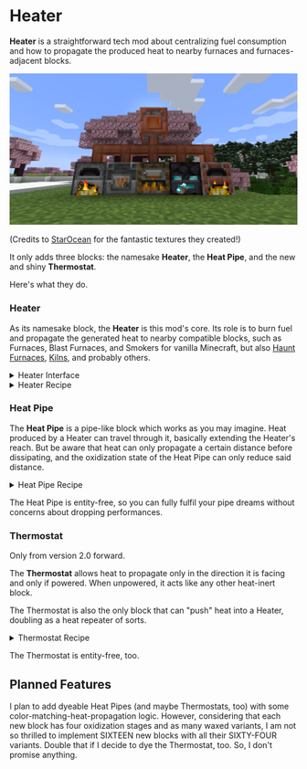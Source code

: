 # Heater

**Heater** is a straightforward tech mod about centralizing fuel consumption and how to propagate the produced heat to nearby furnaces and furnaces-adjacent blocks.

![Heater Showcase](img/Heater_Showcase_1.png)

(Credits to [StarOcean](https://github.com/0Starocean0) for the fantastic textures they created!)

It only adds three blocks: the namesake **Heater**, the **Heat Pipe**, and the new and shiny **Thermostat**.

Here's what they do.

### Heater

As its namesake block, the **Heater** is this mod's core. Its role is to burn fuel and propagate the generated heat to nearby compatible blocks, such as Furnaces, Blast Furnaces, and Smokers for vanilla Minecraft, but also [Haunt Furnaces](https://modrinth.com/mod/haunt-furnace), [Kilns](https://modrinth.com/mod/embers-kiln), and probably others.

<details>
<summary>Heater Interface</summary>

![Heater Interface](img/Heater_Screen.png)

</details>

<details>
<summary>Heater Recipe</summary>

![Heater Recipe](img/Heater_Recipe.png)

</details>

### Heat Pipe

The **Heat Pipe** is a pipe-like block which works as you may imagine. Heat produced by a Heater can travel through it, basically extending the Heater's reach. But be aware that heat can only propagate a certain distance before dissipating, and the oxidization state of the Heat Pipe can only reduce said distance.

<details>
<summary>Heat Pipe Recipe</summary>

![Heat Pipe Recipe](img/Heat_Pipe_Recipe.png)

</details>

The Heat Pipe is entity-free, so you can fully fulfil your pipe dreams without concerns about dropping performances.

### Thermostat

Only from version 2.0 forward.

The **Thermostat** allows heat to propagate only in the direction it is facing and only if powered. When unpowered, it acts like any other heat-inert block.

The Thermostat is also the only block that can "push" heat into a Heater, doubling as a heat repeater of sorts.

<details>
<summary>Thermostat Recipe</summary>

![Thermostat Recipe](img/Thermostat_Recipe.png)

</details>

The Thermostat is entity-free, too.

## Planned Features

I plan to add dyeable Heat Pipes (and maybe Thermostats, too) with some color-matching-heat-propagation logic. However, considering that each new block has four oxidization stages and as many waxed variants, I am not so thrilled to implement SIXTEEN new blocks with all their SIXTY-FOUR variants. Double that if I decide to dye the Thermostat, too. So, I don't promise anything.
